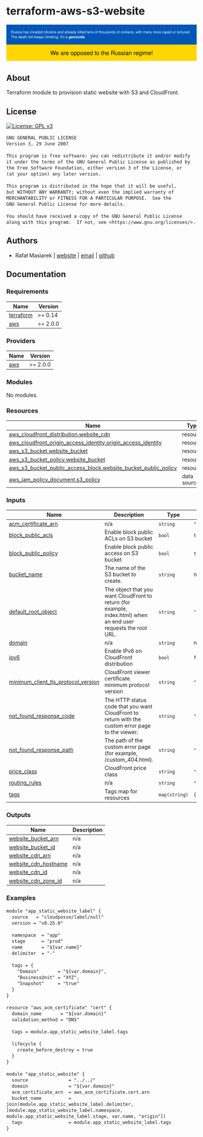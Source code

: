 
# terraform-aws-s3-website

[![WeSupportUkraine](https://raw.githubusercontent.com/Infrastrukturait/WeSupportUkraine/main/banner.svg)](https://github.com/Infrastrukturait/WeSupportUkraine)
## About

Terraform module to provision static website with S3 and CloudFront.
## License

[![License: GPL v3](https://img.shields.io/badge/License-GPL%20v3-blue.svg)](https://www.gnu.org/licenses/gpl-3.0)

```text
GNU GENERAL PUBLIC LICENSE
Version 3, 29 June 2007

This program is free software: you can redistribute it and/or modify
it under the terms of the GNU General Public License as published by
the Free Software Foundation, either version 3 of the License, or
(at your option) any later version.

This program is distributed in the hope that it will be useful,
but WITHOUT ANY WARRANTY; without even the implied warranty of
MERCHANTABILITY or FITNESS FOR A PARTICULAR PURPOSE.  See the
GNU General Public License for more details.

You should have received a copy of the GNU General Public License
along with this program.  If not, see <https://www.gnu.org/licenses/>.
```
## Authors
- Rafał Masiarek | [website](https://masiarek.pl) | [email](mailto:rafal@masiarek.pl) | [github](https://github.com/rafalmasiarek)
<!-- BEGIN_TF_DOCS -->
## Documentation



### Requirements

| Name | Version |
|------|---------|
| <a name="requirement_terraform"></a> [terraform](#requirement\_terraform) | >= 0.14 |
| <a name="requirement_aws"></a> [aws](#requirement\_aws) | >= 2.0.0 |

### Providers

| Name | Version |
|------|---------|
| <a name="provider_aws"></a> [aws](#provider\_aws) | >= 2.0.0 |

### Modules

No modules.

### Resources

| Name | Type |
|------|------|
| [aws_cloudfront_distribution.website_cdn](https://registry.terraform.io/providers/hashicorp/aws/latest/docs/resources/cloudfront_distribution) | resource |
| [aws_cloudfront_origin_access_identity.origin_access_identity](https://registry.terraform.io/providers/hashicorp/aws/latest/docs/resources/cloudfront_origin_access_identity) | resource |
| [aws_s3_bucket.website_bucket](https://registry.terraform.io/providers/hashicorp/aws/latest/docs/resources/s3_bucket) | resource |
| [aws_s3_bucket_policy.website_bucket](https://registry.terraform.io/providers/hashicorp/aws/latest/docs/resources/s3_bucket_policy) | resource |
| [aws_s3_bucket_public_access_block.website_bucket_public_policy](https://registry.terraform.io/providers/hashicorp/aws/latest/docs/resources/s3_bucket_public_access_block) | resource |
| [aws_iam_policy_document.s3_policy](https://registry.terraform.io/providers/hashicorp/aws/latest/docs/data-sources/iam_policy_document) | data source |

### Inputs

| Name | Description | Type | Default | Required |
|------|-------------|------|---------|:--------:|
| <a name="input_acm_certificate_arn"></a> [acm\_certificate\_arn](#input\_acm\_certificate\_arn) | n/a | `string` | `""` | no |
| <a name="input_block_public_acls"></a> [block\_public\_acls](#input\_block\_public\_acls) | Enable block public ACLs on S3 bucket | `bool` | `true` | no |
| <a name="input_block_public_policy"></a> [block\_public\_policy](#input\_block\_public\_policy) | Enable block public access on S3 bucket | `bool` | `true` | no |
| <a name="input_bucket_name"></a> [bucket\_name](#input\_bucket\_name) | The name of the S3 bucket to create. | `string` | n/a | yes |
| <a name="input_default_root_object"></a> [default\_root\_object](#input\_default\_root\_object) | The object that you want CloudFront to return (for example, index.html) when an end user requests the root URL. | `string` | `"index.html"` | no |
| <a name="input_domain"></a> [domain](#input\_domain) | n/a | `string` | n/a | yes |
| <a name="input_ipv6"></a> [ipv6](#input\_ipv6) | Enable IPv6 on CloudFront distribution | `bool` | `false` | no |
| <a name="input_minimum_client_tls_protocol_version"></a> [minimum\_client\_tls\_protocol\_version](#input\_minimum\_client\_tls\_protocol\_version) | CloudFront viewer certificate minimum protocol version | `string` | `"TLSv1.2_2021"` | no |
| <a name="input_not_found_response_code"></a> [not\_found\_response\_code](#input\_not\_found\_response\_code) | The HTTP status code that you want CloudFront to return with the custom error page to the viewer. | `string` | `"404"` | no |
| <a name="input_not_found_response_path"></a> [not\_found\_response\_path](#input\_not\_found\_response\_path) | The path of the custom error page (for example, /custom\_404.html). | `string` | `"/404.html"` | no |
| <a name="input_price_class"></a> [price\_class](#input\_price\_class) | CloudFront price class | `string` | `"PriceClass_200"` | no |
| <a name="input_routing_rules"></a> [routing\_rules](#input\_routing\_rules) | n/a | `string` | `""` | no |
| <a name="input_tags"></a> [tags](#input\_tags) | Tags map for resources | `map(string)` | `{}` | no |

### Outputs

| Name | Description |
|------|-------------|
| <a name="output_website_bucket_arn"></a> [website\_bucket\_arn](#output\_website\_bucket\_arn) | n/a |
| <a name="output_website_bucket_id"></a> [website\_bucket\_id](#output\_website\_bucket\_id) | n/a |
| <a name="output_website_cdn_arn"></a> [website\_cdn\_arn](#output\_website\_cdn\_arn) | n/a |
| <a name="output_website_cdn_hostname"></a> [website\_cdn\_hostname](#output\_website\_cdn\_hostname) | n/a |
| <a name="output_website_cdn_id"></a> [website\_cdn\_id](#output\_website\_cdn\_id) | n/a |
| <a name="output_website_cdn_zone_id"></a> [website\_cdn\_zone\_id](#output\_website\_cdn\_zone\_id) | n/a |

### Examples

```hcl
module "app_static_website_label" {
  source   = "cloudposse/label/null"
  version = "v0.25.0"

  namespace  = "app"
  stage      = "prod"
  name       = "${var.name}"
  delimiter  = "-"

  tags = {
    "Domain"       = "${var.domain}",
    "BusinessUnit" = "XYZ",
    "Snapshot"     = "true"
  }
}

resource "aws_acm_certificate" "cert" {
  domain_name       = "${var.domain}"
  validation_method = "DNS"

  tags = module.app_static_website_label.tags  

  lifecycle {
    create_before_destroy = true
  }
}

module "app_static_website" {
  source               = "../../"
  domain               = "${var.domain}"
  acm_certificate_arn  = aws_acm_certificate.cert.arn
  bucket_name          = join(module.app_static_website_label.delimiter, [module.app_static_website_label.namespace, module.app_static_website_label.stage, var.name, "origin"])
  tags                 = module.app_static_website_label.tags
}
```
<!-- END_TF_DOCS -->
